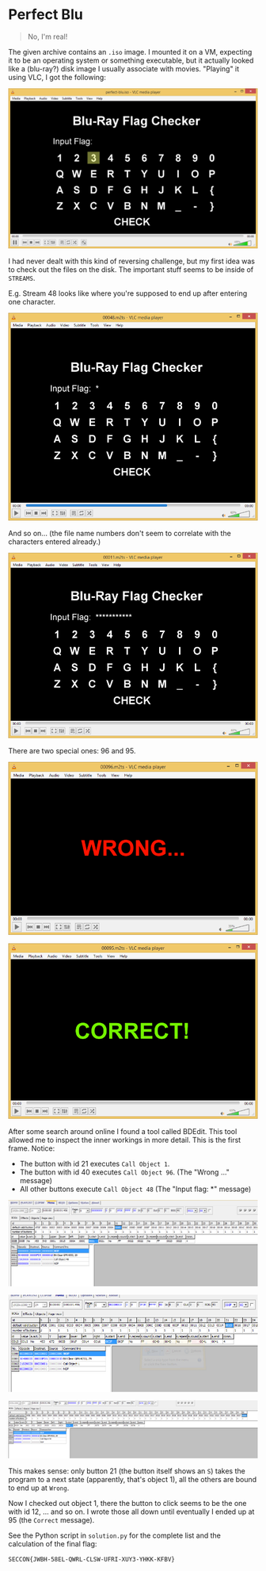 # Perfect Blu

> No, I'm real!

The given archive contains an `.iso` image. I mounted it on a VM, expecting it to be an operating system or something executable, but it actually looked like a (blu-ray?) disk image I usually associate with movies. "Playing" it using VLC, I got the following:

![](screenshot1.png)

I had never dealt with this kind of reversing challenge, but my first idea was to check out the files on the disk. The important stuff seems to be inside of `STREAMS`.

E.g. Stream 48 looks like where you're supposed to end up after entering one character.

![](screenshot2.png)

And so on... (the file name numbers don't seem to correlate with the characters entered already.)

![](screenshot3.png)

There are two special ones: 96 and 95.

![](screenshot4.png)

![](screenshot5.png)

After some search around online I found a tool called BDEdit. This tool allowed me to inspect the inner workings in more detail. This is the first frame. Notice:

* The button with id 21 executes `Call Object 1`.
* The button with id 40 executes `Call Object 96`. (The "Wrong ..." message)
* All other buttons execute `Call Object 48` (The "Input flag: *" message)

![](screenshot6.png)

![](screenshot7.png)

![](screenshot8.png)

This makes sense: only button 21 (the button itself shows an `S`) takes the program to a next state (apparently, that's object 1), all the others are bound to end up at `Wrong`.

Now I checked out object 1, there the button to click seems to be the one with id 12, ... and so on. I wrote those all down until eventually I ended up at 95 (the `Correct` message).

See the Python script in `solution.py` for the complete list and the calculation of the final flag:

```
SECCON{JWBH-58EL-QWRL-CLSW-UFRI-XUY3-YHKK-KFBV}
```
